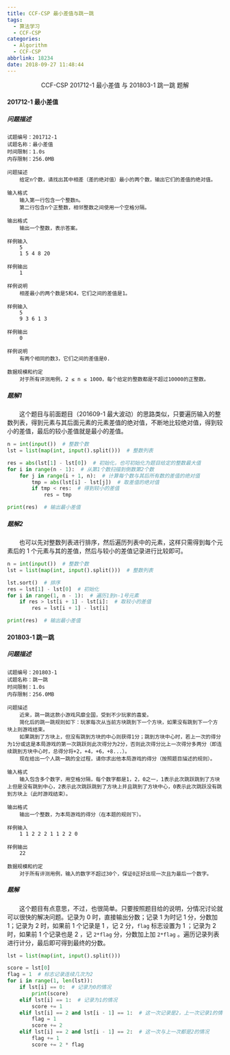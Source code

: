 ```yaml
---
title: CCF-CSP 最小差值与跳一跳
tags:
  - 算法学习
  - CCF-CSP
categories:
  - Algorithm
  - CCF-CSP
abbrlink: 18234
date: 2018-09-27 11:48:44
---
```


<center>CCF-CSP 201712-1 最小差值 与 201803-1 跳一跳 题解</center>

<!--more-->

#### 201712-1 最小差值

##### 问题描述

```
试题编号：201712-1
试题名称：最小差值
时间限制：1.0s
内存限制：256.0MB

问题描述
    给定n个数，请找出其中相差（差的绝对值）最小的两个数，输出它们的差值的绝对值。

输入格式
    输入第一行包含一个整数n。
    第二行包含n个正整数，相邻整数之间使用一个空格分隔。

输出格式
    输出一个整数，表示答案。

样例输入
    5
    1 5 4 8 20

样例输出
    1

样例说明
    相差最小的两个数是5和4，它们之间的差值是1。

样例输入
    5
    9 3 6 1 3

样例输出
    0

样例说明
    有两个相同的数3，它们之间的差值是0.

数据规模和约定
    对于所有评测用例，2 ≤ n ≤ 1000，每个给定的整数都是不超过10000的正整数。
```

##### 题解1

　　这个题目与前面题目（201609-1 最大波动）的思路类似，只要遍历输入的整数列表，得到元素与其后面元素的元素差值的绝对值，不断地比较绝对值，得到较小的差值，最后的较小差值就是最小的差值。

```python
n = int(input())  # 整数个数
lst = list(map(int, input().split()))  # 整数列表

res = abs(lst[1] - lst[0])  # 初始化，也可初始化为题目给定的整数最大值
for i in range(n - 1):  # 从第1个数扫描到倒数第2个数
    for j in range(i + 1, n):  # 计算每个数与其后所有数的差值的绝对值
        tmp = abs(lst[i] - lst[j])  # 取差值的绝对值
        if tmp < res:  # 得到较小的差值
            res = tmp

print(res)  # 输出最小差值
```

##### 题解2

　　也可以先对整数列表进行排序，然后遍历列表中的元素，这样只需得到每个元素后的 1 个元素与其的差值，然后与较小的差值记录进行比较即可。

```python
n = int(input())  # 整数个数
lst = list(map(int, input().split()))  # 整数列表

lst.sort()  # 排序
res = lst[1] - lst[0]  # 初始化
for i in range(1, n - 1):  # 遍历1到n-1号元素
    if res > lst[i + 1] - lst[i]:  # 取较小的差值
        res = lst[i + 1] - lst[i]

print(res)  # 输出最小差值
```

#### 201803-1 跳一跳

##### 问题描述

```
试题编号：201803-1
试题名称：跳一跳
时间限制：1.0s
内存限制：256.0MB

问题描述
    近来，跳一跳这款小游戏风靡全国，受到不少玩家的喜爱。
    简化后的跳一跳规则如下：玩家每次从当前方块跳到下一个方块，如果没有跳到下一个方块上则游戏结束。
    如果跳到了方块上，但没有跳到方块的中心则获得1分；跳到方块中心时，若上一次的得分为1分或这是本局游戏的第一次跳跃则此次得分为2分，否则此次得分比上一次得分多两分（即连续跳到方块中心时，总得分将+2，+4，+6，+8...）。
    现在给出一个人跳一跳的全过程，请你求出他本局游戏的得分（按照题目描述的规则）。

输入格式
    输入包含多个数字，用空格分隔，每个数字都是1，2，0之一，1表示此次跳跃跳到了方块上但是没有跳到中心，2表示此次跳跃跳到了方块上并且跳到了方块中心，0表示此次跳跃没有跳到方块上（此时游戏结束）。

输出格式
    输出一个整数，为本局游戏的得分（在本题的规则下）。

样例输入
    1 1 2 2 2 1 1 2 2 0

样例输出
    22

数据规模和约定
    对于所有评测用例，输入的数字不超过30个，保证0正好出现一次且为最后一个数字。
```

##### 题解

　　这个题目有点意思，不过，也很简单。只要按照题目给的说明，分情况讨论就可以很快的解决问题。记录为 0 时，直接输出分数；记录 1 为时记 1 分，分数加 1；记录为 2 时，如果前 1 个记录是 1 ，记 2 分，`flag` 标志设置为 1 ；记录为 2 时，如果前 1 个记录也是 2 ，记 `2*flag` 分，分数加上加 `2*flag` 。遍历记录列表进行计分，最后即可得到最终的分数。

```python
lst = list(map(int, input().split()))

score = lst[0]
flag = 1  # 标志记录连续几次为2
for i in range(1, len(lst)):
    if lst[i] == 0:  # 记录为0的情况
        print(score)
    elif lst[i] == 1:  # 记录为1的情况
        score += 1
    elif lst[i] == 2 and lst[i - 1] == 1:  # 这一次记录是2，上一次记录1的情况
        flag = 1
        score += 2
    elif lst[i] == 2 and lst[i - 1] == 2:  # 这一次与上一次都是2的情况
        flag += 1
        score += 2 * flag
```

